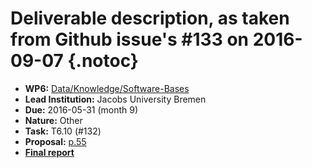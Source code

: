 # Deliverable description, as taken from Github issue's #133 on 2016-09-07 {.notoc}

- **WP6:** [Data/Knowledge/Software-Bases](https://github.com/OpenDreamKit/OpenDreamKit/tree/master/WP6)
- **Lead Institution:** Jacobs University Bremen
- **Due:** 2016-05-31 (month 9)
- **Nature:** Other
- **Task:** T6.10 (#132)
- **Proposal:** [p.55](https://github.com/OpenDreamKit/OpenDreamKit/raw/master/Proposal/proposal-www.pdf)
- **[Final report](https://github.com/OpenDreamKit/OpenDreamKit/raw/master/WP6/D6.1/report-final.pdf)**

